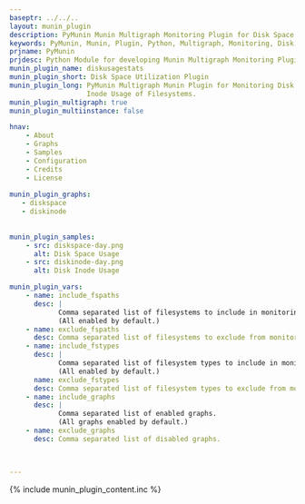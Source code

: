 ```yaml
---
baseptr: ../../..
layout: munin_plugin
description: PyMunin Munin Multigraph Monitoring Plugin for Disk Space and Inode Usage..
keywords: PyMunin, Munin, Plugin, Python, Multigraph, Monitoring, Disk, Disc, Usage, Utilization, Free, Space, Inode
prjname: PyMunin
prjdesc: Python Module for developing Munin Multigraph Monitoring Plugins
munin_plugin_name: diskusagestats
munin_plugin_short: Disk Space Utilization Plugin
munin_plugin_long: PyMunin Multigraph Munin Plugin for Monitoring Disk Space and 
                   Inode Usage of Filesystems.
munin_plugin_multigraph: true
munin_plugin_multiinstance: false

hnav:
    - About
    - Graphs
    - Samples
    - Configuration
    - Credits
    - License
                   
munin_plugin_graphs:
   - diskspace
   - diskinode
    
    
munin_plugin_samples:
    - src: diskspace-day.png
      alt: Disk Space Usage
    - src: diskinode-day.png
      alt: Disk Inode Usage

munin_plugin_vars:
    - name: include_fspaths
      desc: |
            Comma separated list of filesystems to include in monitoring.
            (All enabled by default.)
    - name: exclude_fspaths
      desc: Comma separated list of filesystems to exclude from monitoring.
    - name: include_fstypes
      desc: |
            Comma separated list of filesystem types to include in monitoring.
            (All enabled by default.)
      name: exclude_fstypes
      desc: Comma separated list of filesystem types to exclude from monitoring.
    - name: include_graphs
      desc: |
            Comma separated list of enabled graphs.
            (All graphs enabled by default.)
    - name: exclude_graphs
      desc: Comma separated list of disabled graphs.


    
---
```


{% include munin_plugin_content.inc %}
